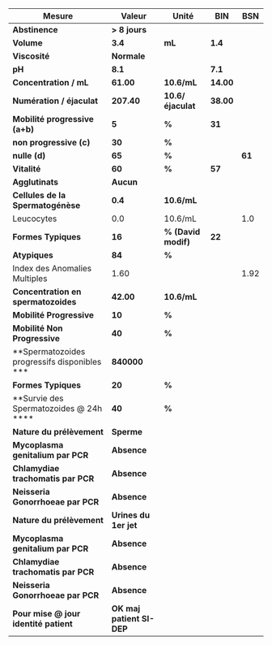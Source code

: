 |                   Mesure                   |          Valeur         |       Unité       |   BIN   |  BSN |
|--------------------------------------------|-------------------------|-------------------|---------|------|
|               **Abstinence**               |      **> 8 jours**      |                   |         |      |
|                 **Volume**                 |         **3.4**         |       **mL**      | **1.4** |      |
|                **Viscosité**               |       **Normale**       |                   |         |      |
|                   **pH**                   |         **8.1**         |                   | **7.1** |      |
|           **Concentration / mL**           |        **61.00**        |    **10.6/mL**    |**14.00**|      |
|          **Numération / éjaculat**         |        **207.40**       | **10.6/éjaculat** |**38.00**|      |
|       **Mobilité progressive (a+b)**       |          **5**          |       **%**       |  **31** |      |
|           **non progressive (c)**          |          **30**         |       **%**       |         |      |
|                **nulle (d)**               |          **65**         |       **%**       |         |**61**|
|                **Vitalité**                |          **60**         |       **%**       |  **57** |      |
|               **Agglutinats**              |        **Aucun**        |                   |         |      |
|      **Cellules de la Spermatogénèse**     |         **0.4**         |    **10.6/mL**    |         |      |
|                 Leucocytes                 |           0.0           |      10.6/mL      |         |  1.0 |
|             **Formes Typiques**            |          **16**         |**% (David modif)**|  **22** |      |
|                **Atypiques**               |          **84**         |       **%**       |         |      |
|        Index des Anomalies Multiples       |           1.60          |                   |         | 1.92 |
|     **Concentration en spermatozoides**    |        **42.00**        |    **10.6/mL**    |         |      |
|          **Mobilité Progressive**          |          **10**         |       **%**       |         |      |
|        **Mobilité Non Progressive**        |          **40**         |       **%**       |         |      |
|**Spermatozoides progressifs disponibles ***|        **840000**       |                   |         |      |
|             **Formes Typiques**            |          **20**         |       **%**       |         |      |
|   **Survie des Spermatozoides @ 24h ****   |          **40**         |       **%**       |         |      |
|          **Nature du prélèvement**         |        **Sperme**       |                   |         |      |
|      **Mycoplasma genitalium par PCR**     |       **Absence**       |                   |         |      |
|     **Chlamydiae trachomatis par PCR**     |       **Absence**       |                   |         |      |
|      **Neisseria Gonorrhoeae par PCR**     |       **Absence**       |                   |         |      |
|          **Nature du prélèvement**         |  **Urines du 1er jet**  |                   |         |      |
|      **Mycoplasma genitalium par PCR**     |       **Absence**       |                   |         |      |
|     **Chlamydiae trachomatis par PCR**     |       **Absence**       |                   |         |      |
|      **Neisseria Gonorrhoeae par PCR**     |       **Absence**       |                   |         |      |
|    **Pour mise @ jour identité patient**   |**OK maj patient SI-DEP**|                   |         |      |